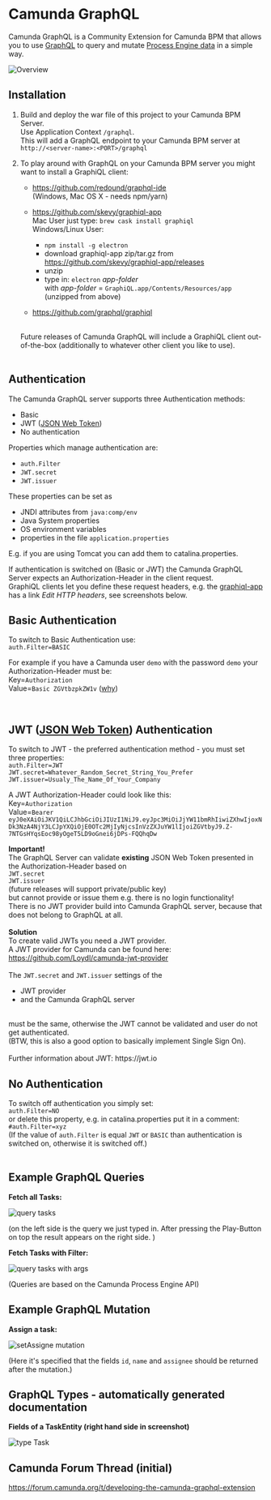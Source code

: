 Camunda GraphQL
===============

Camunda GraphQL is a Community Extension for Camunda BPM that allows you to use [GraphQL](http://graphql.org/) to query and mutate [Process Engine data](https://docs.camunda.org/manual/latest/user-guide/process-engine/process-engine-api/) in a simple way. <br>


![Overview](/src/main/resources/png/overview_01.png?raw=true "Overview")

Installation
------------

1. Build and deploy the war file of this project to your Camunda BPM Server. <br>
   Use Application Context `/graphql`.<br>
   This will add a GraphQL endpoint to your Camunda BPM server at `http://<server-name>:<PORT>/graphql`<br>

2. To play around with GraphQL on your Camunda BPM server you might want to install a GraphiQL client:<br>

   * https://github.com/redound/graphql-ide <br>
   (Windows, Mac OS X - needs npm/yarn)
   * https://github.com/skevy/graphiql-app <br>
   Mac User just type: `brew cask install graphiql`<br>
   Windows/Linux User:
     - `npm install -g electron` <br>
     - download graphiql-app zip/tar.gz from https://github.com/skevy/graphiql-app/releases <br>
     - unzip
     - type in: `electron` _app-folder_ <br>
     with _app-folder_ = `GraphiQL.app/Contents/Resources/app` (unzipped from above)

   * https://github.com/graphql/graphiql

   <br>
   Future releases of Camunda GraphQL will include a GraphiQL client out-of-the-box (additionally to whatever other client you like to use).<br>
   <br>
   
Authentication
--------------
The Camunda GraphQL server supports three Authentication methods: <br>
 * Basic <br>
 * JWT ([JSON Web Token](https://jwt.io))<br>
 * No authentication <br>

Properties which manage authentication are:<br> 
 * `auth.Filter`<br>
 * `JWT.secret`<br>
 * `JWT.issuer`<br> 

These properties can be set as<br>
 * JNDI attributes from `java:comp/env`
 * Java System properties
 * OS environment variables
 * properties in the file `application.properties` <br>

E.g. if you are using Tomcat you can add them to catalina.properties.<br>

If authentication is switched on (Basic or JWT) the Camunda GraphQL Server expects an Authorization-Header in the client request.<br>
GraphiQL clients let you define these request headers, e.g. the [graphiql-app](https://github.com/skevy/graphiql-app) has a link _Edit HTTP headers_, see screenshots below.<br>


Basic Authentication
--------------------

To switch to Basic Authentication use: <br>
`auth.Filter=BASIC`

For example if you have a Camunda user `demo` with the password `demo` your Authorization-Header must be: <br>
Key=`Authorization` <br>
Value=`Basic ZGVtbzpkZW1v` ([why](https://en.wikipedia.org/wiki/Basic_access_authentication))<br>

<br>

JWT ([JSON Web Token](https://jwt.io)) Authentication
------------------

To switch to JWT - the preferred authentication method - you must set three properties: <br>
`auth.Filter=JWT`<br>
`JWT.secret=Whatever_Random_Secret_String_You_Prefer`<br>
`JWT.issuer=Usualy_The_Name_Of_Your_Company`<br> 

A JWT Authorization-Header could look like this: <br>
Key=`Authorization` <br>
Value=`Bearer eyJ0eXAiOiJKV1QiLCJhbGciOiJIUzI1NiJ9.eyJpc3MiOiJjYW11bmRhIiwiZXhwIjoxNDk3NzA4NjY3LCJpYXQiOjE0OTc2MjIyNjcsInVzZXJuYW1lIjoiZGVtbyJ9.Z-7NTGsHYqsEoc98yOgeT5LD9oGnei6jDPs-FQQhqDw`<br>

**Important!**<br>
The GraphQL Server can validate **existing** JSON Web Token presented in the Authorization-Header based on
<br>
`JWT.secret`<br>
`JWT.issuer`<br>
(future releases will support private/public key)
<br>
but cannot provide or issue them e.g. there is no login functionality!<br>
There is no JWT provider build into Camunda GraphQL server, because that does not belong to GraphQL at all.<br>
<br>
**Solution**<br>
To create valid JWTs you need a JWT provider. <br>
A JWT provider for Camunda can be found here: https://github.com/Loydl/camunda-jwt-provider <br>  
The `JWT.secret` and `JWT.issuer` settings of the <br>
- JWT provider<br> 
- and the Camunda GraphQL server
<br>
must be the same, otherwise the JWT cannot be validated and user do not get authenticated.<br>
(BTW, this is also a good option to basically implement Single Sign On).<br> 
<br>
Further information about JWT: https://jwt.io  <br>

No Authentication
-----------------

To switch off authentication you simply set:<br> 
`auth.Filter=NO` <br> 
or delete this property, e.g. in catalina.properties put it in a comment:<br> 
`#auth.Filter=xyz` <br>
(If the value of `auth.Filter` is equal `JWT` or `BASIC` than authentication is switched on, otherwise it is switched off.)    
<br>

Example GraphQL Queries
-----------------------


**Fetch all Tasks:**<br>

![query tasks](/src/main/resources/png/query_tasks.png?raw=true "simple GraphQL query")

(on the left side is the query we just typed in. After pressing the Play-Button on top the result appears on the right side. )

**Fetch Tasks with Filter:**<br>

![query tasks with args](/src/main/resources/png/query_tasks_w_filter_nameLike.png?raw=true "simple GraphQL query with arguments")

(Queries are based on the Camunda Process Engine API)

Example GraphQL Mutation
------------------------

**Assign a task:** <br>

![setAssigne mutation](/src/main/resources/png/mutation_01.png?raw=true "simple GraphQL mutation")

(Here it's specified that the fields `id`, `name` and `assignee` should be returned after the mutation.)

GraphQL Types - automatically generated documentation
-------------------------------------------------------------

**Fields of a TaskEntity (right hand side in screenshot)** <br>

![type Task](/src/main/resources/png/type_TaskEntity.png?raw=true "type TaskEntity")


Camunda Forum Thread (initial)
------------------------------

https://forum.camunda.org/t/developing-the-camunda-graphql-extension
